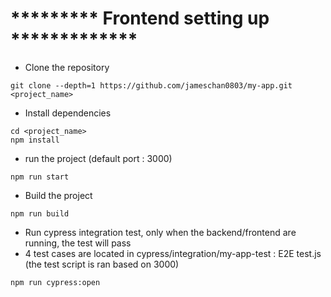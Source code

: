 
# ********* Frontend setting up  *************

- Clone the repository
```
git clone --depth=1 https://github.com/jameschan0803/my-app.git <project_name>
```
- Install dependencies
```
cd <project_name>
npm install
```

- run the project  (default port : 3000)
```
npm run start
```

- Build the project 
```
npm run build
```

- Run cypress integration test, only when the backend/frontend are running, the test will pass 
-  4 test cases are located in cypress/integration/my-app-test : E2E test.js (the test script is ran based on 3000)
```
npm run cypress:open
```

